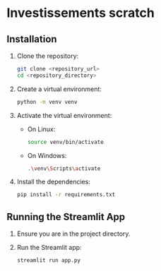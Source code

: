 # Investissements scratch

## Installation

1. Clone the repository:
    ```bash
    git clone <repository_url>
    cd <repository_directory>
    ```

2. Create a virtual environment:
    ```bash
    python -m venv venv
    ```

3. Activate the virtual environment:

    - On Linux:
        ```bash
        source venv/bin/activate
        ```

    - On Windows:
        ```bash
        .\venv\Scripts\activate
        ```

4. Install the dependencies:
    ```bash
    pip install -r requirements.txt
    ```

## Running the Streamlit App

1. Ensure you are in the project directory.

2. Run the Streamlit app:
    ```bash
    streamlit run app.py
    ```
